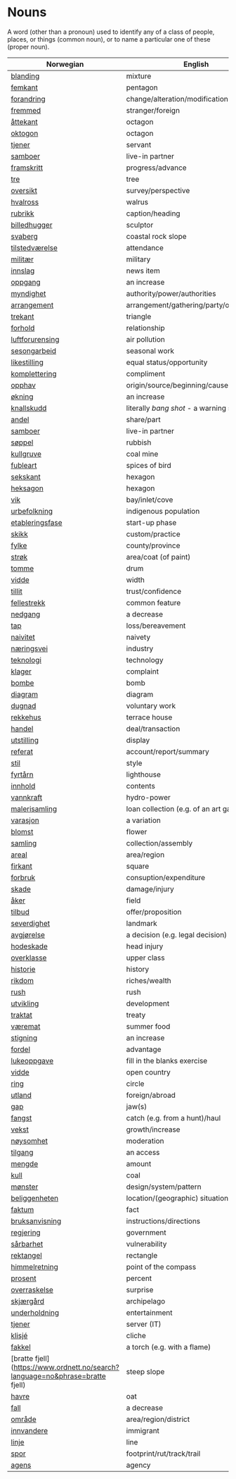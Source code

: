 # Nouns

A word (other than a pronoun) used to identify any of a class of people, places, or things (common noun), or to name a particular one of these (proper noun).

| Norwegian | English | Gender |
| --- | --- | --- |
| [blanding](https://www.ordnett.no/search?language=no&phrase=blanding) | mixture | m |
| [femkant](https://www.ordnett.no/search?language=no&phrase=femkant) | pentagon | m |
| [forandring](https://www.ordnett.no/search?language=no&phrase=forandring) | change/alteration/modification | m |
| [fremmed](https://www.ordnett.no/search?language=no&phrase=fremmed) | stranger/foreign | m |
| [åttekant](https://www.ordnett.no/search?language=no&phrase=åttekant) | octagon | m |
| [oktogon](https://www.ordnett.no/search?language=no&phrase=oktogon) | octagon | m |
| [tjener](https://www.ordnett.no/search?language=no&phrase=tjener) | servant | m |
| [samboer](https://www.ordnett.no/search?language=no&phrase=samboer) | live-in partner | m |
| [framskritt](https://www.ordnett.no/search?language=no&phrase=framskritt) | progress/advance | i |
| [tre](https://www.ordnett.no/search?language=no&phrase=tre) | tree | i |
| [oversikt](https://www.ordnett.no/search?language=no&phrase=oversikt) | survey/perspective | m |
| [hvalross](https://www.ordnett.no/search?language=no&phrase=hvalross) | walrus | m |
| [rubrikk](https://www.ordnett.no/search?language=no&phrase=rubrikk) | caption/heading | m |
| [billedhugger](https://www.ordnett.no/search?language=no&phrase=billedhugger) | sculptor | m |
| [svaberg](https://www.ordnett.no/search?language=no&phrase=svaberg) | coastal rock slope | i |
| [tilstedværelse](https://www.ordnett.no/search?language=no&phrase=tilstedværelse) | attendance | i |
| [militær](https://www.ordnett.no/search?language=no&phrase=militær) | military | m |
| [innslag](https://www.ordnett.no/search?language=no&phrase=innslag) | news item | i |
| [oppgang](https://www.ordnett.no/search?language=no&phrase=oppgang) | an increase | m |
| [myndighet](https://www.ordnett.no/search?language=no&phrase=myndighet) | authority/power/authorities | m |
| [arrangement](https://www.ordnett.no/search?language=no&phrase=arrangement) | arrangement/gathering/party/organisation | i |
| [trekant](https://www.ordnett.no/search?language=no&phrase=trekant) | triangle | m |
| [forhold](https://www.ordnett.no/search?language=no&phrase=forhold) | relationship | i |
| [luftforurensing](https://www.ordnett.no/search?language=no&phrase=luftforurensing) | air pollution | m |
| [sesongarbeid](https://www.ordnett.no/search?language=no&phrase=sesongarbeid) | seasonal work | i |
| [likestilling](https://www.ordnett.no/search?language=no&phrase=likestilling) | equal status/opportunity | m |
| [komplettering](https://www.ordnett.no/search?language=no&phrase=komplettering) | compliment | m |
| [opphav](https://www.ordnett.no/search?language=no&phrase=opphav) | origin/source/beginning/cause | i |
| [økning](https://www.ordnett.no/search?language=no&phrase=økning) | an increase | m |
| [knallskudd](https://www.ordnett.no/search?language=no&phrase=knallskudd) | literally _bang shot_ - a warning shot gun | i |
| [andel](https://www.ordnett.no/search?language=no&phrase=andel) | share/part | m |
| [samboer](https://www.ordnett.no/search?language=no&phrase=samboer) | live-in partner | m |
| [søppel](https://www.ordnett.no/search?language=no&phrase=søppel) | rubbish | i |
| [kullgruve](https://www.ordnett.no/search?language=no&phrase=kullgruve) | coal mine | m |
| [fubleart](https://www.ordnett.no/search?language=no&phrase=fubleart) | spices of bird | m/f |
| [sekskant](https://www.ordnett.no/search?language=no&phrase=sekskant) | hexagon | m |
| [heksagon](https://www.ordnett.no/search?language=no&phrase=heksagon) | hexagon | m |
| [vik](https://www.ordnett.no/search?language=no&phrase=vik) | bay/inlet/cove | m |
| [urbefolkning](https://www.ordnett.no/search?language=no&phrase=urbefolkning) | indigenous population | m |
| [etableringsfase](https://www.ordnett.no/search?language=no&phrase=etableringsfase) | start-up phase | m |
| [skikk](https://www.ordnett.no/search?language=no&phrase=skikk) | custom/practice | m |
| [fylke](https://www.ordnett.no/search?language=no&phrase=fylke) | county/province | i |
| [strøk](https://www.ordnett.no/search?language=no&phrase=strøk) | area/coat (of paint) | i |
| [tomme](https://www.ordnett.no/search?language=no&phrase=tomme) | drum | m |
| [vidde](https://www.ordnett.no/search?language=no&phrase=vidde) | width | m/f |
| [tillit](https://www.ordnett.no/search?language=no&phrase=tillit) | trust/confidence | m |
| [fellestrekk](https://www.ordnett.no/search?language=no&phrase=fellestrekk) | common feature | i |
| [nedgang](https://www.ordnett.no/search?language=no&phrase=nedgang) | a decrease | m |
| [tap](https://www.ordnett.no/search?language=no&phrase=tap) | loss/bereavement | i |
| [naivitet](https://www.ordnett.no/search?language=no&phrase=naivitet) | naivety | m |
| [næringsvei](https://www.ordnett.no/search?language=no&phrase=næringsvei) | industry | m |
| [teknologi](https://www.ordnett.no/search?language=no&phrase=teknologi) | technology | m |
| [klager](https://www.ordnett.no/search?language=no&phrase=klager) | complaint | m |
| [bombe](https://www.ordnett.no/search?language=no&phrase=bombe) | bomb | m |
| [diagram](https://www.ordnett.no/search?language=no&phrase=diagram) | diagram | i |
| [dugnad](https://www.ordnett.no/search?language=no&phrase=dugnad) | voluntary work | m |
| [rekkehus](https://www.ordnett.no/search?language=no&phrase=rekkehus) | terrace house | i |
| [handel](https://www.ordnett.no/search?language=no&phrase=handel) | deal/transaction | m |
| [utstilling](https://www.ordnett.no/search?language=no&phrase=utstilling) | display | m |
| [referat](https://www.ordnett.no/search?language=no&phrase=referat) | account/report/summary | i |
| [stil](https://www.ordnett.no/search?language=no&phrase=stil) | style | m |
| [fyrtårn](https://www.ordnett.no/search?language=no&phrase=fyrtårn) | lighthouse | i |
| [innhold](https://www.ordnett.no/search?language=no&phrase=innhold) | contents | i |
| [vannkraft](https://www.ordnett.no/search?language=no&phrase=vannkraft) | hydro-power | m |
| [malerisamling](https://www.ordnett.no/search?language=no&phrase=malerisamling) | loan collection (e.g. of an art gallery) | m |
| [varasjon](https://www.ordnett.no/search?language=no&phrase=varasjon) | a variation | m |
| [blomst](https://www.ordnett.no/search?language=no&phrase=blomst) | flower | m |
| [samling](https://www.ordnett.no/search?language=no&phrase=samling) | collection/assembly | m |
| [areal](https://www.ordnett.no/search?language=no&phrase=areal) | area/region | i |
| [firkant](https://www.ordnett.no/search?language=no&phrase=firkant) | square | m |
| [forbruk](https://www.ordnett.no/search?language=no&phrase=forbruk) | consuption/expenditure | i |
| [skade](https://www.ordnett.no/search?language=no&phrase=skade) | damage/injury | m |
| [åker](https://www.ordnett.no/search?language=no&phrase=åker) | field | m |
| [tilbud](https://www.ordnett.no/search?language=no&phrase=tilbud) | offer/proposition | i |
| [severdighet](https://www.ordnett.no/search?language=no&phrase=severdighet) | landmark | m |
| [avgjørelse](https://www.ordnett.no/search?language=no&phrase=avgjørelse) | a decision (e.g. legal decision) | m |
| [hodeskade](https://www.ordnett.no/search?language=no&phrase=hodeskade) | head injury | m |
| [overklasse](https://www.ordnett.no/search?language=no&phrase=overklasse) | upper class | m |
| [historie](https://www.ordnett.no/search?language=no&phrase=historie) | history | m/f |
| [rikdom](https://www.ordnett.no/search?language=no&phrase=rikdom) | riches/wealth | m |
| [rush](https://www.ordnett.no/search?language=no&phrase=rush) | rush | i |
| [utvikling](https://www.ordnett.no/search?language=no&phrase=utvikling) | development | m |
| [traktat](https://www.ordnett.no/search?language=no&phrase=traktat) | treaty | m |
| [væremat](https://www.ordnett.no/search?language=no&phrase=væremat) | summer food | m |
| [stigning](https://www.ordnett.no/search?language=no&phrase=stigning) | an increase | m |
| [fordel](https://www.ordnett.no/search?language=no&phrase=fordel) | advantage | m |
| [lukeoppgave](https://www.ordnett.no/search?language=no&phrase=lukeoppgave) | fill in the blanks exercise | m |
| [vidde](https://www.ordnett.no/search?language=no&phrase=vidde) | open country | m |
| [ring](https://www.ordnett.no/search?language=no&phrase=ring) | circle | m |
| [utland](https://www.ordnett.no/search?language=no&phrase=utland) | foreign/abroad | m |
| [gap](https://www.ordnett.no/search?language=no&phrase=gap) | jaw(s) | m |
| [fangst](https://www.ordnett.no/search?language=no&phrase=fangst) | catch (e.g. from a hunt)/haul | m |
| [vekst](https://www.ordnett.no/search?language=no&phrase=vekst) | growth/increase | m |
| [nøysomhet](https://www.ordnett.no/search?language=no&phrase=nøysomhet) | moderation | m |
| [tilgang](https://www.ordnett.no/search?language=no&phrase=tilgang) | an access | i |
| [mengde](https://www.ordnett.no/search?language=no&phrase=mengde) | amount | m |
| [kull](https://www.ordnett.no/search?language=no&phrase=kull) | coal | i |
| [mønster](https://www.ordnett.no/search?language=no&phrase=mønster) | design/system/pattern | i |
| [beliggenheten](https://www.ordnett.no/search?language=no&phrase=beliggenheten) | location/(geographic) situation | m/f |
| [faktum](https://www.ordnett.no/search?language=no&phrase=faktum) | fact | i |
| [bruksanvisning](https://www.ordnett.no/search?language=no&phrase=bruksanvisning) | instructions/directions | m |
| [regjering](https://www.ordnett.no/search?language=no&phrase=regjering) | government | m |
| [sårbarhet](https://www.ordnett.no/search?language=no&phrase=sårbarhet) | vulnerability | m |
| [rektangel](https://www.ordnett.no/search?language=no&phrase=rektangel) | rectangle | i |
| [himmelretning](https://www.ordnett.no/search?language=no&phrase=himmelretning) | point of the compass | m |
| [prosent](https://www.ordnett.no/search?language=no&phrase=prosent) | percent | m |
| [overraskelse](https://www.ordnett.no/search?language=no&phrase=overraskelse) | surprise | m |
| [skjærgård](https://www.ordnett.no/search?language=no&phrase=skjærgård) | archipelago | m |
| [underholdning](https://www.ordnett.no/search?language=no&phrase=underholdning) | entertainment | m |
| [tjener](https://www.ordnett.no/search?language=no&phrase=tjener) | server (IT) | m |
| [klisjé](https://www.ordnett.no/search?language=no&phrase=klisjé) | cliche | m |
| [fakkel](https://www.ordnett.no/search?language=no&phrase=fakkel) | a torch (e.g. with a flame) | m |
| [bratte fjell](https://www.ordnett.no/search?language=no&phrase=bratte fjell) | steep slope | m |
| [havre](https://www.ordnett.no/search?language=no&phrase=havre) | oat | m |
| [fall](https://www.ordnett.no/search?language=no&phrase=fall) | a decrease | i |
| [område](https://www.ordnett.no/search?language=no&phrase=område) | area/region/district | i |
| [innvandere](https://www.ordnett.no/search?language=no&phrase=innvandere) | immigrant | m |
| [linje](https://www.ordnett.no/search?language=no&phrase=linje) | line | m |
| [spor](https://www.ordnett.no/search?language=no&phrase=spor) | footprint/rut/track/trail | i |
| [agens](https://www.ordnett.no/search?language=no&phrase=agens) | agency | m |

